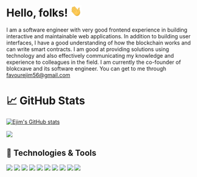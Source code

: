 # Hello, folks! <img src="https://raw.githubusercontent.com/ejim11/ejim11/master/wave.gif" width="30px" height="30px" />
I am a software engineer with very good frontend experience in building  interactive and maintainable web applications.
In addition to building user interfaces, I have a good understanding of how the blockchain works and can write smart contracts.
I am good at providing solutions using  technology and also effectively communicating my knowledge and experience to colleagues in the field.
I am currently the co-founder of blokcxave and its software engineer. 
You can get to me through favourejim56@gmail.com



# &#x1f4c8; GitHub Stats
[![Ejim's GitHub stats](https://github-readme-stats.vercel.app/api?username=ejim11)](https://github.com/ejim11/github-readme-stats)

<a href="https://github.com/ejim11/ejim11">
  <img align="center" src="https://github-readme-stats.vercel.app/api/top-langs/?username=ejim11&hide=html,scss,css,tex&title_color=ffffff&text_color=c9cacc&icon_color=2bbc8a&bg_color=1d1f21&langs_count=3" />
</a>


## 🔧 Technologies & Tools
![](https://img.shields.io/badge/Code-Html-informational?style=flat&logo=html&logoColor=white&color=2bbc8a)
![](https://img.shields.io/badge/Code-Css-informational?style=flat&logo=css&logoColor=white&color=2bbc8a)
![](https://img.shields.io/badge/Code-Scss-informational?style=flat&logo=scss&logoColor=white&color=2bbc8a)
![](https://img.shields.io/badge/Code-JavaScript-informational?style=flat&logo=javascript&logoColor=white&color=2bbc8a)
![](https://img.shields.io/badge/Code-Typescript-informational?style=flat&logo=typescript&logoColor=white&color=2bbc8a)
![](https://img.shields.io/badge/Code-ReactJs-informational?style=flat&logo=react.js&logoColor=white&color=2bbc8a)
![](https://img.shields.io/badge/Code-TailwindCss-informational?style=flat&logo=tailwind&logoColor=white&color=2bbc8a)
![](https://img.shields.io/badge/Code-NextJs-informational?style=flat&logo=next.js&logoColor=white&color=2bbc8a)
![](https://img.shields.io/badge/Code-Solidity-informational?style=flat&logo=solidity&logoColor=white&color=2bbc8a)
![](https://img.shields.io/badge/Code-Hardhat-informational?style=flat&logo=hardhat&logoColor=white&color=2bbc8a)




<!-- links to your social media accounts -->

[1]: https://twitter.com/@favourejim56
[2]: https://www.linkedin.com/in/favour-ejim-a29967238





